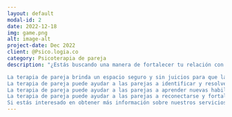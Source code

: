 ```yaml
---
layout: default
modal-id: 2
date: 2022-12-18
img: game.png
alt: image-alt
project-date: Dec 2022
client: @Psico.logia.co
category: Psicoterapia de pareja 
description: "¿Estás buscando una manera de fortalecer tu relación con tu pareja? Considere la terapia de pareja. Aquí hay algunas razones por las que puede ser una herramienta valiosa para mejorar la comunicación, resolver conflictos y construir una conexión más profunda:

La terapia de pareja brinda un espacio seguro y sin juicios para que las parejas puedan expresar sus pensamientos y sentimientos de manera abierta y honesta.
La terapia de pareja puede ayudar a las parejas a identificar y resolver problemas subyacentes en su relación, como la falta de comunicación o la falta de conexión emocional.
La terapia de pareja puede ayudar a las parejas a aprender nuevas habilidades y herramientas para mejorar su comunicación y resolver conflictos de manera más saludable.
La terapia de pareja puede ayudar a las parejas a reconectarse y fortalecer su vínculo a medida que trabajan juntos para superar obstáculos y mejorar su relación.
Si estás interesado en obtener más información sobre nuestros servicios de terapia de pareja o en programar una cita, no dudes en ponerte en contacto con nosotros. Estaremos encantados de responder cualquier pregunta que tengas y discutir cómo podemos apoyarte y a tu pareja en su camino hacia una relación más fuerte y saludable."
---
```

